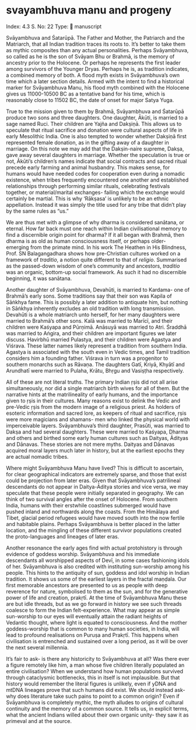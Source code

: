 # svayambhuva manu and progeny

Index: 4.3
S. No: 22
Type: 📑 manuscript

Svāyambhuva and Śatarūpā. The Father and Mother, the Patriarch and the Matriarch, that all Indian tradition traces its roots to. It’s better to take them as mythic composites than any actual personalities. Perhaps Svāyambhuva, so called as he is the son of Svāyam Bhu or Brahmā, is the memory of ancestry prior to the Holocene. Or perhaps he represents the first leader among survivors of the Younger Dryas. Perhaps he is, as tradition indicates, a combined memory of both. A flood myth exists in Svāyambhuva’s own time which a later section details. Armed with the intent to find a historical marker for Svāyambhuva Manu, his flood myth combined with the Holocene gives us 11000-10500 BC as a tentative band for his time, which is reasonably close to 11502 BC, the date of onset for major Satya Yuga.

True to the mission given to them by Brahmā, Svāyambhuva and Śatarūpā produce two sons and three daughters. One daughter, Ākūti, is married to a sage named Ruci. Their children are Yajña and Dakṣiṇā. This allows us to speculate that ritual sacrifice and donation were cultural aspects of life in early Mesolithic India. One is also tempted to wonder whether Dakṣiṇā first represented female donation, as in the gifting away of a daughter in marriage. On this note we may add that the Dakṣin-naire supreme, Dakṣa, gave away several daughters in marriage. Whether the speculation is true or not, Ākūti’s children’s names indicate that social contracts and sacred ritual precede early farming and animal husbandry. This makes sense, for humans would have needed codes for cooperation even during a nomadic existence, when tribes frequently encountered one another and established relationships through performing similar rituals, celebrating festivals together, or material/marital exchanges- failing which the exchange would certainly be martial. This is why ‘Rākṣasa’ is unlikely to be an ethnic appellation. Instead it was simply the title used for any tribe that didn’t play by the same rules as “us.”

We are thus met with a glimpse of why dharma is considered sanātana, or eternal. How far back must one reach within Indian civilisational memory to find a discernible origin point for dharma? If it all began with Brahmā, then dharma is as old as human consciousness itself, or perhaps older- emerging from the primate mind. In his work The Heathen in His Blindness, Prof. SN Balagangadhara shows how pre-Christian cultures worked on a framework of *traditio*, a notion quite different to that of *religio*. Summarised as the passed-down wisdom of one’s community and ancestors, *traditio* was an organic, bottom-up social framework. As such it had no discernible beginning, it was sanātana.

Another daughter of Svāyambhuva, Devahūti, is married to Kardama- one of Brahmā’s early sons. Some traditions say that their son was Kapila of Sāṅkhya fame. This is possibly a later addition to antiquate him, but nothing in Sāṅkhya inherently excludes an old tradition with long transmission. Devahūti is a whole matriarch unto herself, for her many daughters were married to Brahmā’s other sons. Kalā was married to Marīcī, and their children were Kaśyapa and Pūrṇimā. Anāsuyā was married to Atri. Śraddhā was married to Aṅgira, and their children are important figures we later discuss. Havirbhū married Pulastya, and their children were Agastya and Viśrava. These latter names likely represent a tradition from southern India. Agastya is associated with the south even in Vedic times, and Tamil tradition considers him a founding father. Viśrava in turn was a progenitor to southern monarchs such as Rāvaṇa. The daughters Gatī, Kriyā, Khyātī and Arundhatī were married to Pulaha, Krātu, Bhṛgu and Vasiṣṭha respectively.

All of these are not literal truths. The primary Indian ṛṣis did not all arise simultaneously, nor did a single matriarch birth wives for all of them. But the narrative hints at the matrilineality of early humans, and the importance given to ṛṣis in their cultures. Many reasons exist to delink the Vedic and pre-Vedic ṛṣis from the modern image of a religious priest. As holders of esoteric information and sacred lore, as keepers of ritual and sacrifice, ṛṣis were more magicians and shamans- men who linked the physical world with imperceivable layers. Svāyambhuva’s third daughter, Prasūti, was married to Dakṣa and had several daughters. These were married to Kaśyapa, Dharma and others and birthed some early human cultures such as Daityas, Ādityas and Dānavas. These stories are not mere myths. Daityas and Dānavas acquired moral layers much later in history, but at the earliest epochs they are actual nomadic tribes.

Where might Svāyambhuva Manu have lived? This is difficult to ascertain, for clear geographical indicators are extremely sparse, and those that exist could be projection from later eras. Given that Svāyambhuva’s patrilineal descendants do not appear in Daitya-Āditya stories and vice versa, we may speculate that these people were initially separated in geography. We can think of two survival angles after the onset of Holocene. From southern India, humans with their erstwhile coastlines submerged would have pushed inland and northwards along the coasts. From the Himālaya and Tibet, glacial period refugees would have moved south into the now fertile and habitable plains. Perhaps Svāyambhuva is better placed in the latter location, and the mingling of these different survivor populations created the proto-languages and lineages of later eras.

Another resonance the early ages find with actual protohistory is through evidence of goddess worship. Svāyambhuva and his immediate descendants all worshipped aspects of Devī, in some cases fashioning idols of her. Svāyambhuva is also credited with instituting sun-worship among his people. This hints to the antiquity of sun, goddess and idol worship in Indian tradition. It shows us some of the earliest layers in the fractal maṇḍala. Our first memorable ancestors are presented to us as people with deep reverence for nature, symbolised to them as the sun, and for the generative power of life and creation, prakṛtī. At the time of Svāyambhuva Manu these are but idle threads, but as we go forward in history we see such threads coalesce to form the Indian felt-experience. What may appear as simple sun-worship to our eyes will eventually attain the radiant heights of Vedantic thought, where light is equated to consciousness. And the mother goddess-worship that is common to many human societies, in India, will lead to profound realisations on Puruṣa and Prakṛtī. This happens when civilisation is entrenched and sustained over a long period, as it will be over the next several millennia.

It’s fair to ask- is there any historicity to Svāyambhuva at all? Was there ever a figure remotely like him, a man whose five children literally populated an entire civilisation? When we understand how human populations survived through cataclysmic bottlenecks, this in itself is not implausible. But that history would remember the literal figures is unlikely, even if yDNA and mtDNA lineages prove that such humans did exist. We should instead ask- why does literature take such pains to point to a common origin? Even if Svāyambhuva is completely mythic, the myth alludes to origins of cultural continuity and the memory of a common source. It tells us, in explicit terms, what the ancient Indians willed about their own organic unity- they saw it as primeval and at the source.